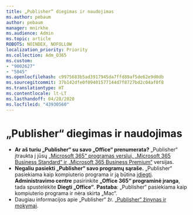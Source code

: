 ```yaml
---
title: „Publisher“ diegimas ir naudojimas
ms.author: pebaum
author: pebaum
manager: mnirkhe
ms.audience: Admin
ms.topic: article
ROBOTS: NOINDEX, NOFOLLOW
localization_priority: Priority
ms.collection: Adm_O365
ms.custom:
- "9002627"
- "5045"
ms.openlocfilehash: c9975683b5ad3917945da7ffd89af5de62e9d0db
ms.sourcegitcommit: 37b142dfe0f09401577144d7f8727bd2c04af0f8
ms.translationtype: HT
ms.contentlocale: lt-LT
ms.lasthandoff: 04/28/2020
ms.locfileid: "43930560"
---
```

# <a name="install-and-use-publisher"></a>„Publisher“ diegimas ir naudojimas

- **Ar aš turiu „Publisher“ su savo „Office“ prenumerata?** „Publisher“ įtraukta į jūsų [„Microsoft 365“ programas verslui, „Microsoft 365 Business Standard“ ir „Microsoft 365 Business Premium“](https://products.office.com/compare-all-microsoft-office-products?activetab=tab:primaryr2) versijas.
- **Negaliu pasiekti „Publisher“ savo programų sąraše.**  „Publisher“ pasiekiama kaip kompiuterio programa ir ją būtina [įdiegti](https://support.office.com/article/Install-Office-apps-from-Office-365-dcf2d841-dac7-455b-9a77-fc8f7ee92702). **Administravimo centre** pasirinkite **„Office 365“ programinė įranga**, tada spustelėkite **Diegti „Office“**. **Pastaba**: „Publisher“ pasiekiama kaip kompiuterio programa ir nėra skirta „Mac“.
- Daugiau informacijos apie „Publisher“ žr. [„Publisher“ žinynas ir mokymai](https://support.office.com/publisher).
